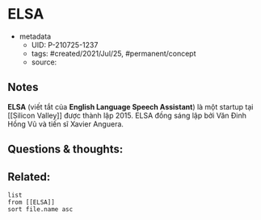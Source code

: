 # ELSA

- metadata
	- UID: P-210725-1237
	- tags: #created/2021/Jul/25, #permanent/concept 
	- source: 

## Notes
**ELSA** (viết tắt của **English Language Speech Assistant**) là một startup tại [[Silicon Valley]] được thành lập 2015. ELSA đồng sáng lập bởi Văn Đinh Hồng Vũ và tiến sĩ Xavier Anguera.

## Questions & thoughts:


## Related:
```dataview
list
from [[ELSA]]
sort file.name asc
```